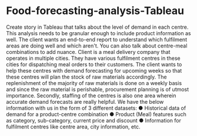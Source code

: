 # Food-forecasting-analysis-Tableau
Create story in Tableau that talks about the level of demand in each centre. This analysis needs to be granular enough to include product information as well. The client wants an end-to-end report to understand which fulfilment areas are doing well and which aren't. You can also talk about centre-meal combinations to add nuance.
Client is a meal delivery company that operates in multiple cities. They have various
fulfilment centres in these cities for dispatching meal orders to their customers. The client
wants to help these centres with demand forecasting for upcoming weeks so that these centres
will plan the stock of raw materials accordingly.
The replenishment of the majority of raw materials is done on a weekly basis and since the raw
material is perishable, procurement planning is of utmost importance. Secondly, staffing of the
centres is also one area wherein accurate demand forecasts are really helpful. We have the
below information with us in the form of 3 different datasets:
● Historical data of demand for a product-centre combination
● Product (Meal) features such as category, sub-category, current price and discount
● Information for fulfilment centres like centre area, city information, etc.
